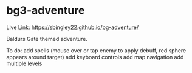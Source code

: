 # bg3-adventure

Live Link:
https://sbingley22.github.io/bg-adventure/

Baldurs Gate themed adventure.

To do:
add spells (mouse over or tap enemy to apply debuff, red sphere appears around target)
add keyboard controls
add map navigation
add multiple levels

